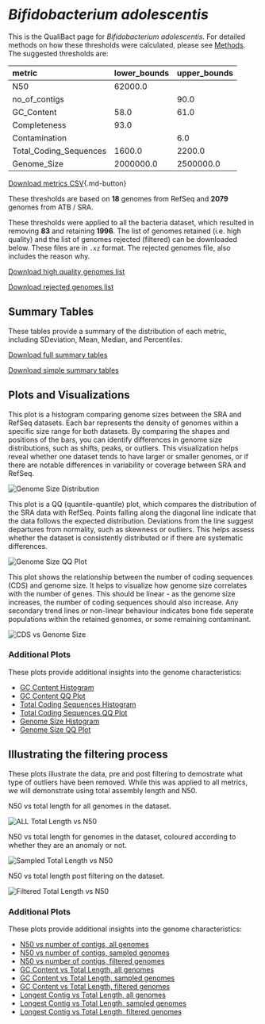 # *Bifidobacterium adolescentis*

This is the QualiBact page for *Bifidobacterium adolescentis*. For detailed methods on how these thresholds were calculated, please see [Methods](../../methods.md).
The suggested thresholds are: 

| metric                 | lower_bounds   | upper_bounds   |
|:-----------------------|:---------------|:---------------|
| N50                    | 62000.0        |                |
| no_of_contigs          |                | 90.0           |
| GC_Content             | 58.0           | 61.0           |
| Completeness           | 93.0           |                |
| Contamination          |                | 6.0            |
| Total_Coding_Sequences | 1600.0         | 2200.0         |
| Genome_Size            | 2000000.0      | 2500000.0      |

[Download metrics CSV](Bifidobacterium_adolescentis_metrics.csv){.md-button}


These thresholds are based on **18** genomes from RefSeq and **2079** genomes from ATB / SRA.

These thresholds were applied to all the bacteria dataset, which resulted in removing **83** and retaining **1996**.
The list of genomes retained (i.e. high quality) and the list of genomes rejected (filtered) can be downloaded below. These files are in `.xz` format. The rejected genomes file, also includes the reason why.

[Download high quality genomes list](Bifidobacterium_adolescentis_high_quality_genomes.csv.xz)


[Download rejected genomes list](Bifidobacterium_adolescentis_filtered_out_genomes.csv.xz)



## Summary Tables
These tables provide a summary of the distribution of each metric, including SDeviation, Mean, Median, and Percentiles.

[Download full summary tables](summary.csv)

[Download simple summary tables](selected_summary.csv)

## Plots and Visualizations

This plot is a histogram comparing genome sizes between the SRA and RefSeq datasets. Each bar represents the density of genomes within a specific size range for both datasets. By comparing the shapes and positions of the bars, you can identify differences in genome size distributions, such as shifts, peaks, or outliers. This visualization helps reveal whether one dataset tends to have larger or smaller genomes, or if there are notable differences in variability or coverage between SRA and RefSeq.

![Genome Size Distribution](Genome_Size_refseq_histogram_kde.png)

This plot is a QQ (quantile-quantile) plot, which compares the distribution of the SRA data with RefSeq. Points falling along the diagonal line indicate that the data follows the expected distribution. Deviations from the line suggest departures from normality, such as skewness or outliers. This helps assess whether the dataset is consistently distributed or if there are systematic differences.

![Genome Size QQ Plot](Genome_Size_refseq_qqplot.png)

This plot shows the relationship between the number of coding sequences (CDS) and genome size. It helps to visualize how genome size correlates with the number of genes. This should be linear - as the genome size increases, the number of coding sequences should also increase. Any secondary trend lines or non-linear behaviour indicates bone fide seperate populations within the retained genomes, or some remaining contaminant. 

![CDS vs Genome Size](Bifidobacterium_adolescentis_CDS_vs_Genome_Size.png)

### Additional Plots

These plots provide additional insights into the genome characteristics:

- [GC Content Histogram](GC_Content_refseq_histogram_kde.png)
- [GC Content QQ Plot](GC_Content_refseq_qqplot.png)
- [Total Coding Sequences Histogram](Total_Coding_Sequences_refseq_histogram_kde.png)
- [Total Coding Sequences QQ Plot](Total_Coding_Sequences_refseq_qqplot.png)
- [Genome Size Histogram](Genome_Size_refseq_histogram_kde.png)
- [Genome Size QQ Plot](Genome_Size_refseq_qqplot.png)
## Illustrating the filtering process
These plots illustrate the data, pre and post filtering to demostrate what type of outliers have been removed. While this was applied to all metrics, we will demonstrate using total assembly length and N50.

N50 vs total length for all genomes in the dataset.

![ALL Total Length vs N50](Bifidobacterium_adolescentis_all_total_length_N50.png)

N50 vs total length for genomes in the dataset, coloured according to whether they are an anomaly or not.

![Sampled Total Length vs N50](Bifidobacterium_adolescentis_sample_total_length_N50.png)

N50 vs total length post filtering on the dataset.

![Filtered Total Length vs N50](Bifidobacterium_adolescentis_filt_total_length_N50.png)

### Additional Plots

These plots provide additional insights into the genome characteristics:

- [N50 vs number of contigs, all genomes](Bifidobacterium_adolescentis_all_N50_number.png)
- [N50 vs number of contigs, sampled genomes](Bifidobacterium_adolescentis_sample_N50_number.png)
- [N50 vs number of contigs, filtered genomes](Bifidobacterium_adolescentis_filt_N50_number.png)
- [GC Content vs Total Length, all genomes](Bifidobacterium_adolescentis_all_total_length_GC_Content.png)
- [GC Content vs Total Length, sampled genomes](Bifidobacterium_adolescentis_sample_total_length_GC_Content.png)
- [GC Content vs Total Length, filtered genomes](Bifidobacterium_adolescentis_filt_total_length_GC_Content.png)
- [Longest Contig vs Total Length, all genomes](Bifidobacterium_adolescentis_all_total_length_longest.png)
- [Longest Contig vs Total Length, sampled genomes](Bifidobacterium_adolescentis_sample_total_length_longest.png)
- [Longest Contig vs Total Length, filtered genomes](Bifidobacterium_adolescentis_filt_total_length_longest.png)

